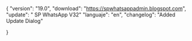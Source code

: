 {
	"version": "19.0",
	"download": "https://spwhatsappadmin.blogspot.com",
	"update": " SP WhatsApp V32"
	"languaje": "en",
	"changelog": "Added Update Dialog"
		
}
